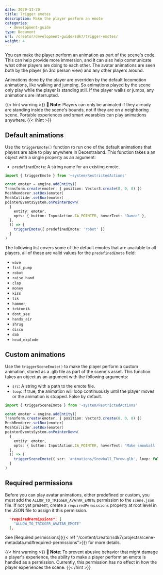 ```yaml
---
date: 2020-11-20
title: Trigger emotes
description: Make the player perform an emote
categories:
  - development-guide
type: Document
url: /creator/development-guide/sdk7/trigger-emotes/
weight: 4
---
```


You can make the player perform an animation as part of the scene's code. This can help provide more immersion, and it can also help communicate what other players are doing to each other. The avatar animations are seen both by the player (in 3rd person view) and any other players around.

Animations done by the player are overriden by the default locomotion animations, like walking and jumping. So animations played by the scene only play while the player is standing still. If the player walks or jumps, any animations are interrupted.

{{< hint warning >}}
**📔 Note**: Players can only be animated if they already are standing inside the scene's bounds, not if they are on a neighboring scene. Portable experiences and smart wearables can play animations anywhere.
{{< /hint >}}

## Default animations

Use the `triggerEmote()` function ro run one of the default animations that players are able to play anywhere in Decentraland. This function takes a an object with a single property as an argument:

- `predefinedEmote`: A string name for an existing emote.

```ts
import { triggerEmote } from '~system/RestrictedActions'

const emoter = engine.addEntity()
Transform.create(emoter, { position: Vector3.create(8, 0, 8) })
MeshRenderer.setBox(emoter)
MeshCollider.setBox(emoter)
pointerEventsSystem.onPointerDown(
  {
    entity: emoter,
    opts: { button: InputAction.IA_POINTER, hoverText: 'Dance' },
  },
  () => {
    triggerEmote({ predefinedEmote: 'robot' })
  }
)
```

The following list covers some of the default emotes that are available to all players, all of these are valid values for the `predefinedEmote` field:

- `wave`
- `fist_pump`
- `robot`
- `raise_hand`
- `clap`
- `money`
- `kiss`
- `tik`
- `hammer`,
- `tektonik`
- `dont_see`
- `hands_air`
- `shrug`
- `disco`
- `dab`
- `head_explode`

## Custom animations

Use the `triggerSceneEmote()` to make the player perform a custom animation, stored as a .glb file as part of the scene's asset. This function takes an object as an argument with the following arguments:

- `src`: A string with a path to the emote file.
- `loop`: If true, the animation will loop continuously until the player moves or the animation is stopped. False by default.

```ts
import { triggerSceneEmote } from '~system/RestrictedActions'

const emoter = engine.addEntity()
Transform.create(emoter, { position: Vector3.create(8, 0, 8) })
MeshRenderer.setBox(emoter)
MeshCollider.setBox(emoter)
pointerEventsSystem.onPointerDown(
  {
    entity: emoter,
    opts: { button: InputAction.IA_POINTER, hoverText: 'Make snowball' },
  },
  () => {
    triggerSceneEmote({ scr: 'animations/Snowball_Throw.glb', loop: false })
  }
)
```

## Required permissions

Before you can play avatar animations, either predefined or custom, you must add the `ALLOW_TO_TRIGGER_AVATAR_EMOTE` permission to the `scene.json` file. If not yet present, create a `requiredPermissions` property at root level in the JSON file to assign it this permission.

```json
  "requiredPermissions": [
    "ALLOW_TO_TRIGGER_AVATAR_EMOTE"
  ],
```

See [Required permissions]({{< ref "/content/creator/sdk7/projects/scene-metadata.md#required-permissions">}}) for more details.

{{< hint warning >}}
**📔 Note**: To prevent abusive behavior that might damage a player's experience, the ability to make a player perform an emote is handled as a permission. Currently, this permission has no effect in how the player experiences the scene.
{{< /hint >}}
